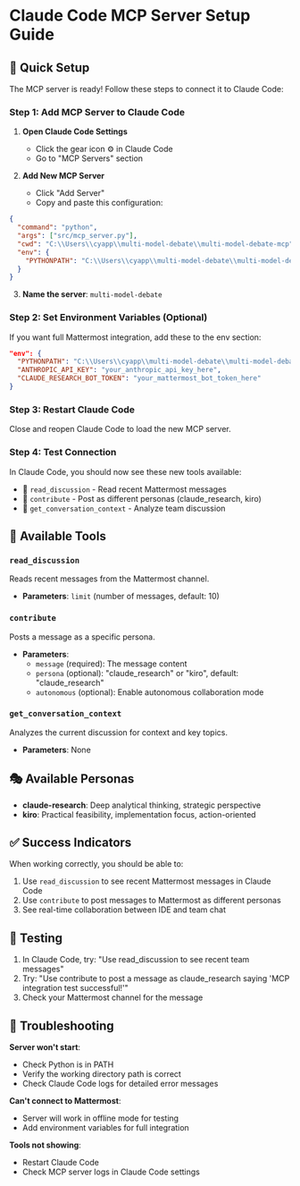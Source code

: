 # Claude Code MCP Server Setup Guide

## 🚀 Quick Setup

The MCP server is ready! Follow these steps to connect it to Claude Code:

### Step 1: Add MCP Server to Claude Code

1. **Open Claude Code Settings**
   - Click the gear icon ⚙️ in Claude Code
   - Go to "MCP Servers" section

2. **Add New MCP Server**
   - Click "Add Server"
   - Copy and paste this configuration:

```json
{
  "command": "python",
  "args": ["src/mcp_server.py"],
  "cwd": "C:\\Users\\cyapp\\multi-model-debate\\multi-model-debate-mcp",
  "env": {
    "PYTHONPATH": "C:\\Users\\cyapp\\multi-model-debate\\multi-model-debate-mcp"
  }
}
```

3. **Name the server**: `multi-model-debate`

### Step 2: Set Environment Variables (Optional)

If you want full Mattermost integration, add these to the env section:
```json
"env": {
  "PYTHONPATH": "C:\\Users\\cyapp\\multi-model-debate\\multi-model-debate-mcp",
  "ANTHROPIC_API_KEY": "your_anthropic_api_key_here",
  "CLAUDE_RESEARCH_BOT_TOKEN": "your_mattermost_bot_token_here"
}
```

### Step 3: Restart Claude Code

Close and reopen Claude Code to load the new MCP server.

### Step 4: Test Connection

In Claude Code, you should now see these new tools available:
- 📖 `read_discussion` - Read recent Mattermost messages
- 💬 `contribute` - Post as different personas (claude_research, kiro)
- 🧠 `get_conversation_context` - Analyze team discussion

## 🔧 Available Tools

### `read_discussion`
Reads recent messages from the Mattermost channel.
- **Parameters**: `limit` (number of messages, default: 10)

### `contribute`
Posts a message as a specific persona.
- **Parameters**: 
  - `message` (required): The message content
  - `persona` (optional): "claude_research" or "kiro", default: "claude_research"
  - `autonomous` (optional): Enable autonomous collaboration mode

### `get_conversation_context`
Analyzes the current discussion for context and key topics.
- **Parameters**: None

## 🎭 Available Personas

- **claude-research**: Deep analytical thinking, strategic perspective
- **kiro**: Practical feasibility, implementation focus, action-oriented

## ✅ Success Indicators

When working correctly, you should be able to:
1. Use `read_discussion` to see recent Mattermost messages in Claude Code
2. Use `contribute` to post messages to Mattermost as different personas
3. See real-time collaboration between IDE and team chat

## 🔄 Testing

1. In Claude Code, try: "Use read_discussion to see recent team messages"
2. Try: "Use contribute to post a message as claude_research saying 'MCP integration test successful!'"
3. Check your Mattermost channel for the message

## 🐛 Troubleshooting

**Server won't start**: 
- Check Python is in PATH
- Verify the working directory path is correct
- Check Claude Code logs for detailed error messages

**Can't connect to Mattermost**:
- Server will work in offline mode for testing
- Add environment variables for full integration

**Tools not showing**:
- Restart Claude Code
- Check MCP server logs in Claude Code settings